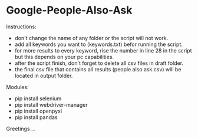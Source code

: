 # Google-People-Also-Ask

Instructions:

- don't change the name of any folder or the script will not work.
- add all keywords you want to (keywords.txt) befor running the script.
- for more results to every keyword, rise the number in line 28 in the script but this depends on your pc capabilities.
- after the script finish, don't forget to delete all csv files in draft folder.
- the final csv file that contains all results (people also ask.csv) will be located in output folder.

Modules:

- pip install selenium
- pip install webdriver-manager
- pip install openpyxl
- pip install pandas


Greetings ...
